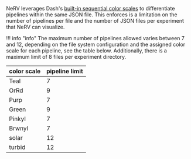 NeRV leverages Dash's [built-in sequential color scales](https://plotly.com/python/builtin-colorscales/#builtin-sequential-color-scales) to differentiate pipelines within the same JSON file. This enforces is a limitation on the number of pipelines per file and the number of JSON files per experiment that NeRV can visualize.

!!! info "info"
The maximum number of pipelines allowed varies between 7 and 12, depending on the file system configuration and the assigned color scale for each pipeline, see the table below. Additionally, there is a maximum limit of 8 files per experiment directory.

| color scale | pipeline limit |
| ----------- | -------------- |
| Teal        | 7              |
| OrRd        | 9              |
| Purp        | 7              |
| Green       | 9              |
| Pinkyl      | 7              |
| Brwnyl      | 7              |
| solar       | 12             |
| turbid      | 12             |
